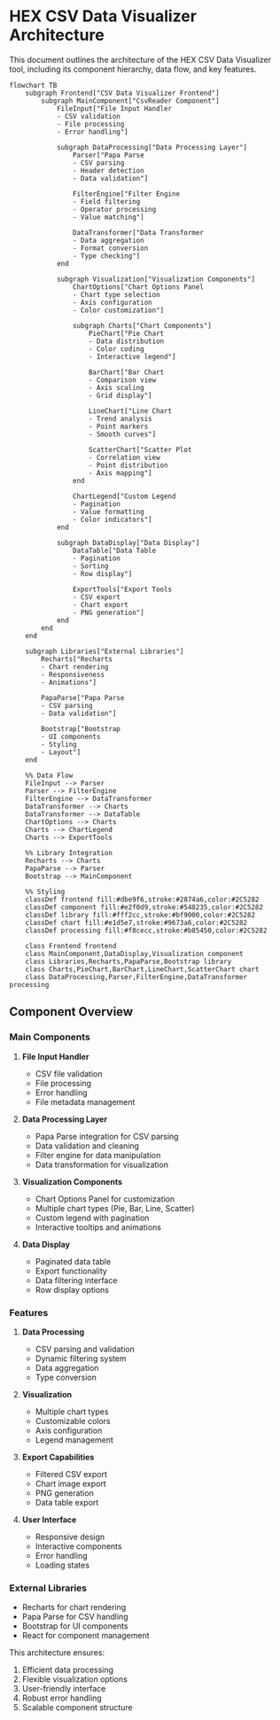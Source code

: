 # HEX CSV Data Visualizer Architecture

This document outlines the architecture of the HEX CSV Data Visualizer tool, including its component hierarchy, data flow, and key features.

```mermaid
flowchart TB
    subgraph Frontend["CSV Data Visualizer Frontend"]
        subgraph MainComponent["CsvReader Component"]
            FileInput["File Input Handler
            - CSV validation
            - File processing
            - Error handling"]
            
            subgraph DataProcessing["Data Processing Layer"]
                Parser["Papa Parse
                - CSV parsing
                - Header detection
                - Data validation"]
                
                FilterEngine["Filter Engine
                - Field filtering
                - Operator processing
                - Value matching"]
                
                DataTransformer["Data Transformer
                - Data aggregation
                - Format conversion
                - Type checking"]
            end
            
            subgraph Visualization["Visualization Components"]
                ChartOptions["Chart Options Panel
                - Chart type selection
                - Axis configuration
                - Color customization"]
                
                subgraph Charts["Chart Components"]
                    PieChart["Pie Chart
                    - Data distribution
                    - Color coding
                    - Interactive legend"]
                    
                    BarChart["Bar Chart
                    - Comparison view
                    - Axis scaling
                    - Grid display"]
                    
                    LineChart["Line Chart
                    - Trend analysis
                    - Point markers
                    - Smooth curves"]
                    
                    ScatterChart["Scatter Plot
                    - Correlation view
                    - Point distribution
                    - Axis mapping"]
                end
                
                ChartLegend["Custom Legend
                - Pagination
                - Value formatting
                - Color indicators"]
            end
            
            subgraph DataDisplay["Data Display"]
                DataTable["Data Table
                - Pagination
                - Sorting
                - Row display"]
                
                ExportTools["Export Tools
                - CSV export
                - Chart export
                - PNG generation"]
            end
        end
    end

    subgraph Libraries["External Libraries"]
        Recharts["Recharts
        - Chart rendering
        - Responsiveness
        - Animations"]
        
        PapaParse["Papa Parse
        - CSV parsing
        - Data validation"]
        
        Bootstrap["Bootstrap
        - UI components
        - Styling
        - Layout"]
    end

    %% Data Flow
    FileInput --> Parser
    Parser --> FilterEngine
    FilterEngine --> DataTransformer
    DataTransformer --> Charts
    DataTransformer --> DataTable
    ChartOptions --> Charts
    Charts --> ChartLegend
    Charts --> ExportTools

    %% Library Integration
    Recharts --> Charts
    PapaParse --> Parser
    Bootstrap --> MainComponent

    %% Styling
    classDef frontend fill:#dbe9f6,stroke:#2874a6,color:#2C5282
    classDef component fill:#e2f0d9,stroke:#548235,color:#2C5282
    classDef library fill:#fff2cc,stroke:#bf9000,color:#2C5282
    classDef chart fill:#e1d5e7,stroke:#9673a6,color:#2C5282
    classDef processing fill:#f8cecc,stroke:#b85450,color:#2C5282

    class Frontend frontend
    class MainComponent,DataDisplay,Visualization component
    class Libraries,Recharts,PapaParse,Bootstrap library
    class Charts,PieChart,BarChart,LineChart,ScatterChart chart
    class DataProcessing,Parser,FilterEngine,DataTransformer processing

```

## Component Overview

### Main Components
1. **File Input Handler**
   - CSV file validation
   - File processing
   - Error handling
   - File metadata management

2. **Data Processing Layer**
   - Papa Parse integration for CSV parsing
   - Data validation and cleaning
   - Filter engine for data manipulation
   - Data transformation for visualization

3. **Visualization Components**
   - Chart Options Panel for customization
   - Multiple chart types (Pie, Bar, Line, Scatter)
   - Custom legend with pagination
   - Interactive tooltips and animations

4. **Data Display**
   - Paginated data table
   - Export functionality
   - Data filtering interface
   - Row display options

### Features
1. **Data Processing**
   - CSV parsing and validation
   - Dynamic filtering system
   - Data aggregation
   - Type conversion

2. **Visualization**
   - Multiple chart types
   - Customizable colors
   - Axis configuration
   - Legend management

3. **Export Capabilities**
   - Filtered CSV export
   - Chart image export
   - PNG generation
   - Data table export

4. **User Interface**
   - Responsive design
   - Interactive components
   - Error handling
   - Loading states

### External Libraries
- Recharts for chart rendering
- Papa Parse for CSV handling
- Bootstrap for UI components
- React for component management

This architecture ensures:
1. Efficient data processing
2. Flexible visualization options
3. User-friendly interface
4. Robust error handling
5. Scalable component structure